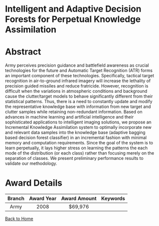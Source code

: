 
Intelligent and Adaptive Decision Forests for Perpetual Knowledge Assimilation
==============================================================================

# Abstract


Army perceives precision guidance and battlefield awareness as crucial technologies for the future and Automatic Target Recognition (ATR) forms an important component of these technologies. Specifically, tactical target recognition in air-to-ground infrared imagery will increase the lethality of precision guided missiles and reduce fratricide. However, recognition is difficult when the variations in atmospheric conditions and background cause the clutter/target models to behave significantly different from their statistical patterns. Thus, there is a need to constantly update and modify the representative knowledge base with information from new target and clutter samples while retaining non-redundant information. Based on advances in machine learning and artificial intelligence and their sophisticated applications to intelligent imaging solutions, we propose an Incremental Knowledge Assimilation system to optimally incorporate new and relevant data samples into the knowledge base (adaptive bagging based decision forest classifier) in an incremental fashion with minimal memory and computation requirements. Since the goal of the system is to learn perpetually, it lays higher stress on learning the patterns the each mode of the distribution (or each class) rather than focusing merely on the separation of classes. We present preliminary performance results to validate our methodology.  

# Award Details

|Branch|Award Year|Award Amount|Keywords|
| :---: | :---: | :---: | :---: |
|Army|2008|$69,976||
  
  


[Back to Home](https://github.com/chrischow/dod_sbir_awards/Reports/CC/#972)